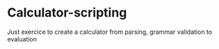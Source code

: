 # Calculator-scripting
Just exercice to create a calculator from parsing, grammar validation to evaluation
